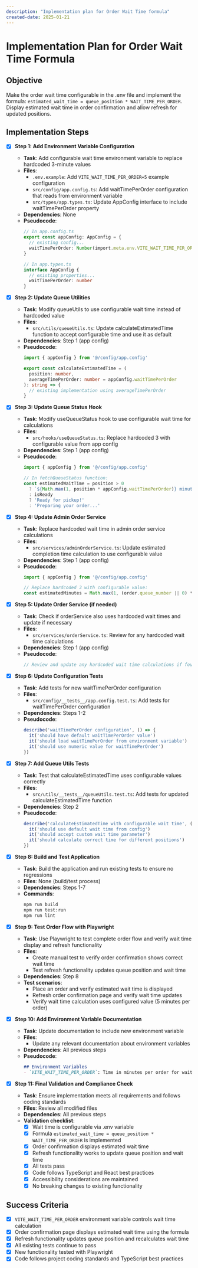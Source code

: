 ```yaml
---
description: "Implementation plan for Order Wait Time formula"
created-date: 2025-01-21
---
```


# Implementation Plan for Order Wait Time Formula

## Objective
Make the order wait time configurable in the .env file and implement the formula: `estimated_wait_time = queue_position * WAIT_TIME_PER_ORDER`. Display estimated wait time in order confirmation and allow refresh for updated positions.

## Implementation Steps

- [x] **Step 1: Add Environment Variable Configuration**
  - **Task**: Add configurable wait time environment variable to replace hardcoded 3-minute values
  - **Files**:
    - `.env.example`: Add `VITE_WAIT_TIME_PER_ORDER=5` example configuration
    - `src/config/app.config.ts`: Add waitTimePerOrder configuration that reads from environment variable
    - `src/types/app.types.ts`: Update AppConfig interface to include waitTimePerOrder property
  - **Dependencies**: None
  - **Pseudocode**:
    ```typescript
    // In app.config.ts
    export const appConfig: AppConfig = {
      // existing config...
      waitTimePerOrder: Number(import.meta.env.VITE_WAIT_TIME_PER_ORDER) || 5,
    }
    
    // In app.types.ts
    interface AppConfig {
      // existing properties...
      waitTimePerOrder: number
    }
    ```

- [x] **Step 2: Update Queue Utilities**
  - **Task**: Modify queueUtils to use configurable wait time instead of hardcoded value
  - **Files**:
    - `src/utils/queueUtils.ts`: Update calculateEstimatedTime function to accept configurable time and use it as default
  - **Dependencies**: Step 1 (app config)
  - **Pseudocode**:
    ```typescript
    import { appConfig } from '@/config/app.config'
    
    export const calculateEstimatedTime = (
      position: number, 
      averageTimePerOrder: number = appConfig.waitTimePerOrder
    ): string => {
      // existing implementation using averageTimePerOrder
    }
    ```

- [x] **Step 3: Update Queue Status Hook**
  - **Task**: Modify useQueueStatus hook to use configurable wait time for calculations
  - **Files**:
    - `src/hooks/useQueueStatus.ts`: Replace hardcoded 3 with configurable value from app config
  - **Dependencies**: Step 1 (app config)
  - **Pseudocode**:
    ```typescript
    import { appConfig } from '@/config/app.config'
    
    // In fetchQueueStatus function:
    const estimatedWaitTime = position > 0 
      ? `${Math.max(1, position * appConfig.waitTimePerOrder)} minutes`
      : isReady 
      ? 'Ready for pickup!'
      : 'Preparing your order...'
    ```

- [x] **Step 4: Update Admin Order Service**
  - **Task**: Replace hardcoded wait time in admin order service calculations
  - **Files**:
    - `src/services/adminOrderService.ts`: Update estimated completion time calculation to use configurable value
  - **Dependencies**: Step 1 (app config)
  - **Pseudocode**:
    ```typescript
    import { appConfig } from '@/config/app.config'
    
    // Replace hardcoded 3 with configurable value:
    const estimatedMinutes = Math.max(1, (order.queue_number || 0) * appConfig.waitTimePerOrder)
    ```

- [x] **Step 5: Update Order Service (if needed)**
  - **Task**: Check if orderService also uses hardcoded wait times and update if necessary
  - **Files**:
    - `src/services/orderService.ts`: Review for any hardcoded wait time calculations
  - **Dependencies**: Step 1 (app config)
  - **Pseudocode**:
    ```typescript
    // Review and update any hardcoded wait time calculations if found
    ```

- [x] **Step 6: Update Configuration Tests**
  - **Task**: Add tests for new waitTimePerOrder configuration
  - **Files**:
    - `src/config/__tests__/app.config.test.ts`: Add tests for waitTimePerOrder configuration
  - **Dependencies**: Steps 1-2
  - **Pseudocode**:
    ```typescript
    describe('waitTimePerOrder configuration', () => {
      it('should have default waitTimePerOrder value')
      it('should load waitTimePerOrder from environment variable')
      it('should use numeric value for waitTimePerOrder')
    })
    ```

- [x] **Step 7: Add Queue Utils Tests**
  - **Task**: Test that calculateEstimatedTime uses configurable values correctly
  - **Files**:
    - `src/utils/__tests__/queueUtils.test.ts`: Add tests for updated calculateEstimatedTime function
  - **Dependencies**: Step 2
  - **Pseudocode**:
    ```typescript
    describe('calculateEstimatedTime with configurable wait time', () => {
      it('should use default wait time from config')
      it('should accept custom wait time parameter')
      it('should calculate correct time for different positions')
    })
    ```

- [x] **Step 8: Build and Test Application**
  - **Task**: Build the application and run existing tests to ensure no regressions
  - **Files**: None (build/test process)
  - **Dependencies**: Steps 1-7
  - **Commands**:
    ```bash
    npm run build
    npm run test:run
    npm run lint
    ```

- [x] **Step 9: Test Order Flow with Playwright**
  - **Task**: Use Playwright to test complete order flow and verify wait time display and refresh functionality
  - **Files**:
    - Create manual test to verify order confirmation shows correct wait time
    - Test refresh functionality updates queue position and wait time
  - **Dependencies**: Step 8
  - **Test scenarios**:
    - Place an order and verify estimated wait time is displayed
    - Refresh order confirmation page and verify wait time updates
    - Verify wait time calculation uses configured value (5 minutes per order)

- [x] **Step 10: Add Environment Variable Documentation**
  - **Task**: Update documentation to include new environment variable
  - **Files**:
    - Update any relevant documentation about environment variables
  - **Dependencies**: All previous steps
  - **Pseudocode**:
    ```markdown
    ## Environment Variables
    - `VITE_WAIT_TIME_PER_ORDER`: Time in minutes per order for wait time calculation (default: 5)
    ```

- [x] **Step 11: Final Validation and Compliance Check**
  - **Task**: Ensure implementation meets all requirements and follows coding standards
  - **Files**: Review all modified files
  - **Dependencies**: All previous steps
  - **Validation checklist**:
    - [x] Wait time is configurable via .env variable
    - [x] Formula `estimated_wait_time = queue_position * WAIT_TIME_PER_ORDER` is implemented
    - [x] Order confirmation displays estimated wait time
    - [x] Refresh functionality works to update queue position and wait time
    - [x] All tests pass
    - [x] Code follows TypeScript and React best practices
    - [x] Accessibility considerations are maintained
    - [x] No breaking changes to existing functionality

## Success Criteria
- [x] `VITE_WAIT_TIME_PER_ORDER` environment variable controls wait time calculation
- [x] Order confirmation page displays estimated wait time using the formula
- [x] Refresh functionality updates queue position and recalculates wait time
- [x] All existing tests continue to pass
- [x] New functionality tested with Playwright
- [x] Code follows project coding standards and TypeScript best practices